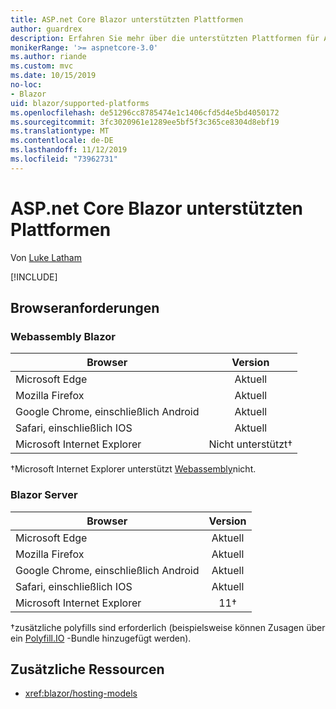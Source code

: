 ```yaml
---
title: ASP.net Core Blazor unterstützten Plattformen
author: guardrex
description: Erfahren Sie mehr über die unterstützten Plattformen für ASP.net Core Blazor.
monikerRange: '>= aspnetcore-3.0'
ms.author: riande
ms.custom: mvc
ms.date: 10/15/2019
no-loc:
- Blazor
uid: blazor/supported-platforms
ms.openlocfilehash: de51296cc8785474e1c1406cfd5d4e5bd4050172
ms.sourcegitcommit: 3fc3020961e1289ee5bf5f3c365ce8304d8ebf19
ms.translationtype: MT
ms.contentlocale: de-DE
ms.lasthandoff: 11/12/2019
ms.locfileid: "73962731"
---
```

# <a name="aspnet-core-opno-locblazor-supported-platforms"></a>ASP.net Core Blazor unterstützten Plattformen

Von [Luke Latham](https://github.com/guardrex)

[!INCLUDE[](~/includes/blazorwasm-preview-notice.md)]

## <a name="browser-requirements"></a>Browseranforderungen

### <a name="opno-locblazor-webassembly"></a>Webassembly Blazor

| Browser                          | Version               |
| -------------------------------- | :-------------------: |
| Microsoft Edge                   | Aktuell               |
| Mozilla Firefox                  | Aktuell               |
| Google Chrome, einschließlich Android | Aktuell               |
| Safari, einschließlich IOS            | Aktuell               |
| Microsoft Internet Explorer      | Nicht unterstützt&dagger; |

&dagger;Microsoft Internet Explorer unterstützt [Webassembly](https://webassembly.org)nicht.

### <a name="opno-locblazor-server"></a>Blazor Server

| Browser                          | Version    |
| -------------------------------- | :--------: |
| Microsoft Edge                   | Aktuell    |
| Mozilla Firefox                  | Aktuell    |
| Google Chrome, einschließlich Android | Aktuell    |
| Safari, einschließlich IOS            | Aktuell    |
| Microsoft Internet Explorer      | 11&dagger; |

&dagger;zusätzliche polyfills sind erforderlich (beispielsweise können Zusagen über ein [Polyfill.IO](https://polyfill.io/v3/) -Bundle hinzugefügt werden).

## <a name="additional-resources"></a>Zusätzliche Ressourcen

* <xref:blazor/hosting-models>
